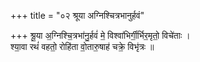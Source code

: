 +++
title = "०२ श्रूया अग्निश्चित्रभानुर्हवं"

+++
श्रू॒या अ॒ग्निश्चि॒त्रभा॑नु॒र्हवं॑ मे॒ विश्वा॑भिर्गी॒र्भिर॒मृतो॒ विचे॑ताः ।  
श्या॒वा रथं॑ वहतो॒ रोहि॑ता वो॒तारु॒षाह॑ चक्रे॒ विभृ॑त्रः ॥
